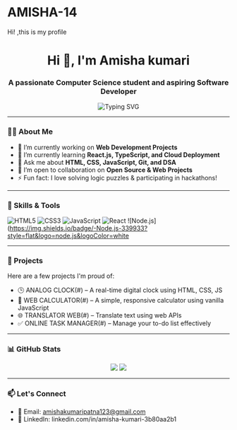 # AMISHA-14
Hi! ,this is my profile<h1 align="center">Hi 👋, I'm Amisha kumari</h1>
<h3 align="center">A passionate Computer Science student and aspiring Software Developer</h3>

<p align="center">
  <img src="https://readme-typing-svg.herokuapp.com?font=Fira+Code&pause=1000&center=true&vCenter=true&width=435&lines=Enthusiastic+Tech+Learner;Web+Developer+%7C+DSA+Enthusiast;Open+Source+Explorer" alt="Typing SVG" />
</p>

---

### 👩‍💻 About Me

- 🔭 I’m currently working on **Web Development Projects**
- 🌱 I’m currently learning **React.js, TypeScript, and Cloud Deployment**
- 💬 Ask me about **HTML, CSS, JavaScript, Git, and DSA**
- 🤝 I’m open to collaboration on **Open Source & Web Projects**
- ⚡ Fun fact: I love solving logic puzzles & participating in hackathons!

---

### 🚀 Skills & Tools

![HTML5](https://img.shields.io/badge/-HTML5-E34F26?style=flat&logo=html5&logoColor=white)
![CSS3](https://img.shields.io/badge/-CSS3-1572B6?style=flat&logo=css3)
![JavaScript](https://img.shields.io/badge/-JavaScript-F7DF1E?style=flat&logo=javascript&logoColor=black)
![React](https://img.shields.io/badge/-React-61DAFB?style=flat&logo=react)
![Node.js](https://img.shields.io/badge/-Node.js-339933?style=flat&logo=node.js&logoColor=white


---

### 📌 Projects

Here are a few projects I'm proud of:

- 🕒 ANALOG CLOCK(#) – A real-time digital clock using HTML, CSS, JS  
- 🧮 WEB CALCULATOR(#) – A simple, responsive calculator using vanilla JavaScript  
- 🌐 TRANSLATOR WEB(#) – Translate text using web APIs  
- ✅ ONLINE TASK MANAGER(#) – Manage your to-do list effectively  

---

### 📊 GitHub Stats

<p align="center">
  <img src="https://github-readme-stats.vercel.app/api?username=yourusername&show_icons=true&theme=radical" />
  <img src="https://github-readme-streak-stats.herokuapp.com/?user=yourusername&theme=radical" />
</p>

---

### 📫 Let's Connect

- 📧 Email: amishakumaripatna123@gmail.com  
- 💼 LinkedIn: linkedin.com/in/amisha-kumari-3b80aa2b1




